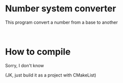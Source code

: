 # Number system converter

This program convert a number from a base to another

<br />

# How to compile

Sorry, I don't know

(JK, just build it as a project with CMakeList)

<br />
